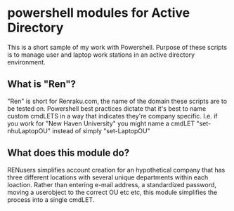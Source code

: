 # powershell modules for Active Directory
This is a short sample of my work with Powershell. Purpose of these scripts is to manage user and laptop work stations in an active directory environment.

## What is "Ren"?

"Ren" is short for Renraku.com, the name of the domain these scripts are to be tested on. Powershell best practices
dictate that it's best to name custom cmdLETS in a way that indicates they're company specific. I.e. if you work for "New Haven University"
you might name a cmdLET "set-nhuLaptopOU" instead of simply "set-LaptopOU"

## What does this module do?

RENusers simplifies account creation for an hypothetical company that has three different locations with several unique departments within 
each loaction. Rather than entering e-mail address, a standardized password, moving a userobject to the correct OU etc etc, this 
module simplifies the process into a single cmdLET.
